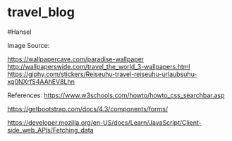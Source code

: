 # travel_blog


#Hansel

Image Source:

https://wallpapercave.com/paradise-wallpaper
http://wallpaperswide.com/travel_the_world_3-wallpapers.html
https://giphy.com/stickers/Reiseuhu-travel-reiseuhu-urlaubsuhu-xg0NXrfS4AAhEV8Lhn

References:
https://www.w3schools.com/howto/howto_css_searchbar.asp

https://getbootstrap.com/docs/4.3/components/forms/

https://developer.mozilla.org/en-US/docs/Learn/JavaScript/Client-side_web_APIs/Fetching_data




